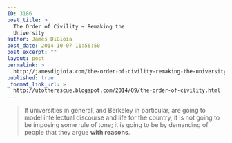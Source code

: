 ```yaml
---
ID: 3186
post_title: >
  The Order of Civility ~ Remaking the
  University
author: James DiGioia
post_date: 2014-10-07 11:56:50
post_excerpt: ""
layout: post
permalink: >
  http://jamesdigioia.com/the-order-of-civility-remaking-the-university/
published: true
_format_link_url: >
  http://utotherescue.blogspot.com/2014/09/the-order-of-civility.html
---
```

> If universities in general, and Berkeley in particular, are going to model intellectual discourse and life for the country, it is not going to be imposing some rule of tone; it is going to be by demanding of people that they argue **with reasons**.